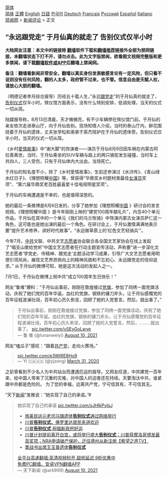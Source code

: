  <!-- 面包屑导航 --> <div class="breadcrumb"><!-- GTranslate: https://gtranslate.io/ -->  <div class="switcher notranslate">  <div class="selected">  <a href="#" onclick="return false;"> 简体</a>  </div>  <div class="option">  <a href="https://www.bannedbook.org" onclick="doGTranslate('zh-CN|zh-CN');jQuery('div.switcher div.selected a').html(jQuery(this).html());return false;" title="简体中文" class="nturl selected"> 简体</a>  <a href="https://www.bannedbook.org/zh-tw/" onclick="doGTranslate('zh-CN|zh-TW');jQuery('div.switcher div.selected a').html(jQuery(this).html());return false;" title="繁體中文" class="nturl"> 正體</a>  <a href="https://www.bannedbook.org/en/" onclick="doGTranslate('zh-CN|en');jQuery('div.switcher div.selected a').html(jQuery(this).html());return false;" title="English" class="nturl"> English</a>  <a href="https://www.bannedbook.org/ja/" onclick="doGTranslate('zh-CN|ja');jQuery('div.switcher div.selected a').html(jQuery(this).html());return false;" title="日本語" class="nturl"> 日語</a>  <a href="https://www.bannedbook.org/ko/" onclick="doGTranslate('zh-CN|ko');jQuery('div.switcher div.selected a').html(jQuery(this).html());return false;" title="한국어" class="nturl"> 한국어</a>  <a href="https://www.bannedbook.org/de/" onclick="doGTranslate('zh-CN|de');jQuery('div.switcher div.selected a').html(jQuery(this).html());return false;" title="Deutsch" class="nturl"> Deutsch</a>  <a href="https://www.bannedbook.org/fr/" onclick="doGTranslate('zh-CN|fr');jQuery('div.switcher div.selected a').html(jQuery(this).html());return false;" title="Français" class="nturl"> Français</a>  <a href="https://www.bannedbook.org/ru/" onclick="doGTranslate('zh-CN|ru');jQuery('div.switcher div.selected a').html(jQuery(this).html());return false;" title="Русский" class="nturl"> Русский</a>  <a href="https://www.bannedbook.org/es/" onclick="doGTranslate('zh-CN|es');jQuery('div.switcher div.selected a').html(jQuery(this).html());return false;" title="Español" class="nturl"> Español</a>  <a href="https://www.bannedbook.org/it/" onclick="doGTranslate('zh-CN|it');jQuery('div.switcher div.selected a').html(jQuery(this).html());return false;" title="Italiano" class="nturl"> Italiano</a>  </div>  </div>      <div class='breadcrumb-sub'><!-- Breadcrumb NavXT 6.3.0 --> <a href="https://www.bannedbook.org/" class="home">禁闻网</a> &gt; <a href="https://www.bannedbook.org/bnews/comments/" class="category">新闻评论</a> &gt; 正文</div></div><h2>“永远跟党走” 于月仙真的就走了 告别仪式仅半小时</h2> <p class="notice"><b>大陆网友注意：本文中的链接除 <a href="https://github.com/bannedbook/fanqiang" >翻墙</a>软件下载和<a href="https://github.com/killgcd/justmysocks/blob/master/README.md">翻墙推荐</a>链接外全部为禁网链接，未翻墙状态下打不开，请勿点击。此为文字版禁闻，欲看图文视频完整版和更多禁闻，请下载<a href="https://github.com/bannedbook/fanqiang">翻墙软件或APP</a>后翻墙上禁闻网。</p><p>备注：翻墙看新闻非常安全，翻墙以真实身份发表敏感言论有一定风险，但只看不说则没有任何风险，翻的人太多，政府管不过来，也不管。信息自由是天赋人权，请放心大胆的翻墙。</b></p>  <div class="entry"> <p>              <a href="https://i2.wp.com/upload-images-bucket-v64rleca837do.s3.eu-west-1.amazonaws.com/wp-content/uploads/2021/08/15185314/1-3.jpg?fit=444%2C642&#038;ssl=1" data-caption=""></a>                            </p> <p>（明德记者李月综合报导）历经五十载人生，&#8221;永远<a href="https://www.bannedbook.org/bnews/tag/%E8%B7%9F%E5%85%9A%E8%B5%B0/" class="st_tag internal_tag" rel="tag" title="标签 跟党走 下的日志">跟党走</a>&#8221;的于月仙真的就走了， <a href="https://www.bannedbook.org/bnews/tag/%E5%91%8A%E5%88%AB%E4%BB%AA%E5%BC%8F/" class="st_tag internal_tag" rel="tag" title="标签 告别仪式 下的日志">告别仪式</a>仅半小时。殡仪馆方面表示，没有什么特别安排，低调处理，当天的仪式一切从简。</p> <p>陆媒报导称，8月13日清晨，天才微微亮，有不少车辆停在殡仪馆门前。于月仙的亲友依次走进泰山厅，向于月仙告别。现场知情人介绍，当时的泰山厅内，鲜花围绕着于月仙的遗体，丈夫张学松和弟弟于英杰陪护在于月仙的遗体旁。告别仪式仅半小时，当天的仪式一切从简。</p>  <p>《乡村<span class='wp_keywordlink'><a href="https://www.bannedbook.org/forum3/topic192.html" title="雪做的燕子——这是一部神奇的爱情故事" target="_blank">爱情故事</a></span>》中“谢大脚”的饰演者——演员于月仙8月9日因车祸在内蒙古阿拉善离世。当时，于月仙乘坐的SUV车辆与路上的两只骆驼发生碰撞，当时车上共四人，三人受伤，只有于月仙体内大出血，当场死亡。</p> <p></p> <p>于月仙的知名度不小，除了《乡村爱情故事》，生前还参演过《水浒传》、《青山绿水红日子》、《理想照耀<span class='wp_keywordlink_affiliate'><a href="https://www.bannedbook.org/" title="中国" target="_blank">中国</a></span>》等，曾获得“华鼎奖乡村题材类最佳<a href="https://www.bannedbook.org/bnews/tag/%E5%A5%B3%E6%BC%94%E5%91%98/" class="st_tag internal_tag" rel="tag" title="标签 女演员 下的日志">女演员</a>奖项”、“第六届华鼎奖老百姓最喜爱十佳电视明星奖项”。</p>  <p>于月仙的车祸遭遇是不幸的，也是值得深思的。</p> <p>她的最后一条微博是8月6日发的，分享了她参加《理想照耀<a href="https://www.bannedbook.org/bnews/tag/%E4%B8%AD%E5%9B%BD/" class="st_tag internal_tag" rel="tag" title="标签 中国 下的日志">中国</a> 》研讨会的发言视频。《理想照耀中国 》是今年刚刚上映的“建党100周年献礼片”，内含40个单元作品，于月仙在其中的一个单元《我们的乌兰牧骑》中饰演内蒙古女演员萨仁这一角色，这可能也是她出演的最后一个角色。在研讨会上，于月仙激情满满地表示要“提升艺术修养，讲好时代故事”，“永远做草原上的‘红色文艺轻骑兵’”。</p> <p>今年7月，<a href="https://www.bannedbook.org/bnews/tag/%e4%b8%ad%e5%85%b1/" class="st_tag internal_tag" rel="tag" title="标签 中共 下的日志">中共</a>文联、中共文艺<a href="https://www.bannedbook.org/bnews/tag/%E5%BF%97%E6%84%BF%E8%80%85/" class="st_tag internal_tag" rel="tag" title="标签 志愿者 下的日志">志愿者</a>协会联合各全国文艺家协会在线上发起了“唱支山歌给党听”中国文艺志愿者在行动主题宣传活动，声称要“进一步深化文艺志愿者‘学党史、传精神、跟党走’主题活动学习成果，引导广大文艺志愿者用明德引领风尚，展现文艺界昂扬向上的精神风貌和不忘初心、永远跟党走的信仰追求。” 从于月仙的微博可知，她是这次活动的发起人之一。</p>  <p>7月1日，于月仙在微博上祝中共“成立100周年生日快乐！”</p> <p>网友“鲁难”爆料：“于月仙出事前，刚刚在敦煌接过<a href="https://www.bannedbook.org/bnews/tag/%E5%85%9A%E6%97%97/" class="st_tag internal_tag" rel="tag" title="标签 党旗 下的日志">党旗</a>，参加了同绣一面党旗活动，庆祝了她们党的百年华诞。血红的党旗，钢铁的镰刀斧头，让于月仙感慨党的百年征程波澜壮阔，百年初心历久弥坚，回顾了她的入党誓言。然后，就出事了。”</p> <blockquote class="twitter-tweet" data-width="550" data-dnt="true"> 于月仙出事前，刚刚在敦煌接过党旗，参加了同绣一面党旗活动，庆祝了她们党的百年华诞。血红的党旗，钢铁的镰刀斧头，让于月仙感慨党的百年征程波澜壮阔，百年初心历久弥坚，回顾了她的入党誓言。然后，………就出事了。 <a href="https://t.co/ySEyGoLwye">pic.twitter.com/ySEyGoLwye</a><br/> &mdash; 鲁  难 (@lunanweiyi) <a href="https://twitter.com/lunanweiyi/status/1425206381880172548?ref_src=twsrc%5Etfw">August 10, 2021</a><br/> </blockquote> <p>网友“嗑瓜子”感叹：“跟着<a href="https://www.bannedbook.org/bnews/tag/%e5%85%b1%e4%ba%a7%e5%85%9a/" class="st_tag internal_tag" rel="tag" title="标签 共产党 下的日志">共产党</a>，走向火葬场。”</p>  <blockquote class="twitter-tweet" data-width="550" data-dnt="true">  <a href="https://t.co/e3WtRE8Ho9">pic.twitter.com/e3WtRE8Ho9</a><br/> &mdash; Yi 🇨🇦🇺🇸 (@yjzeng) <a href="https://twitter.com/yjzeng/status/1245042338189230081?ref_src=twsrc%5Etfw">March 31, 2020</a><br/> </blockquote> <p>之前曾看到不少名人为中共站台而遭遇厄运的报导。又网友叹道，中共建党一百年来，给中国人带来了沉重的灾难，对中国人的迫害还在持续。天要淘汰中共，谁紧跟中共都是危险的。 为了您的幸福，远离共产党，宁可信其有，不可信其无。</p> <p>“天下<span class='wp_keywordlink_affiliate'><a href="https://www.bannedbook.org/" title="新闻">新闻</a></span>”发推说：“她实现了自己的承诺。”#</p> <blockquote class="twitter-tweet" data-width="550" data-dnt="true"> 她实现了自己的承诺 <a href="https://t.co/xJHlkPvIsJ">pic.twitter.com/xJHlkPvIsJ</a><br/> <ul class='op-related-articles' title='相关阅读'> <li><a href='https://www.bannedbook.org/bnews/ssgc/20210408/1522362.html' target='_blank'>旅美民运元老司马璐遗体<b>告别仪式</b>通过网络举行</a></li> <li><a href='https://www.bannedbook.org/bnews/bannedvideo/20210125/1474147.html' target='_blank'>川普<b>告别仪式</b>，佛罗里达居民夹道欢迎</a></li> <li><a href='https://www.bannedbook.org/bnews/bannedvideo/20210121/1471773.html' target='_blank'>川普<b>告别仪式</b> 祝福新政府好运</a></li> <li><a href='https://www.bannedbook.org/bnews/cbnews/20210117/1469421.html' target='_blank'>川普计划提前离开白宫，或将举行盛大<b>告别仪式</b>；川普获摩洛哥颁发最高奖项；NRA申请破产保护，迁往德州从新注册【希望之声TV】</a></li> <li><a href='https://www.bannedbook.org/bnews/baitai/20201214/1447604.html' target='_blank'>栗战书出席王玉普遗体<b>告别仪式</b></a></li> </ul>  <a href="https://github.com/bannedbook/fanqiang/wiki/V2ray%E6%9C%BA%E5%9C%BA" target="_blank">全平台高速翻墙:高清视频秒开,超低延迟,9折优惠中</a><br/> <a href="https://github.com/bannedbook/fanqiang/wiki/%E7%A6%81%E9%97%BB%E7%BD%91%E5%AE%89%E5%8D%93%E7%BF%BB%E5%A2%99%E6%96%B0%E9%97%BBAPP" target="_blank">免费PC翻墙、安卓VPN翻墙APP</a><br/>&mdash; 天下新闻 (@ark999) <a href="https://twitter.com/ark999/status/1425231909504778242?ref_src=twsrc%5Etfw">August 10, 2021</a><br/> </blockquote> </p><a name='sharetosocial'></a>  <div style="margin-bottom:5px;padding-bottom:5px;clear:both"> <div id="archive-pix-1" class="banner-ads"> <!-- AuctionX Display platform tag START --> <div id="26318x728x90x621x_ADSLOT2" clicktrack="%%CLICK_URL_ESC%%"></div> <!-- AuctionX Display platform tag END --> </div> <div id="archive-pix-2" class="banner-ads"> <!-- AuctionX Display platform tag START --> <div id="26315x300x250x621x_ADSLOT2" clicktrack="%%CLICK_URL_ESC%%"></div> <!-- AuctionX Display platform tag END --> </div> </div>  <div id="archive-pix-1" class="banner-ads"> <!-- AuctionX Display platform tag START --> <div id="26318x728x90x621x_ADSLOT3" clicktrack="%%CLICK_URL_ESC%%"></div> <!-- AuctionX Display platform tag END --> </div> </div><!--END ENTRY--> 